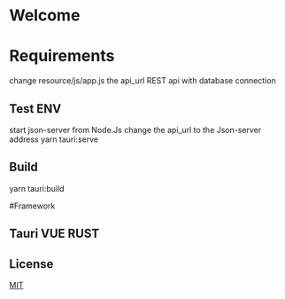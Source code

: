 # Welcome
# Requirements
change resource/js/app.js the api_url
REST api with database connection
## Test ENV
start json-server from Node.Js
change the api_url to the Json-server address
yarn tauri:serve
## Build
yarn tauri:build



#Framework
## Tauri VUE RUST


## License
[MIT](LICENSE)
